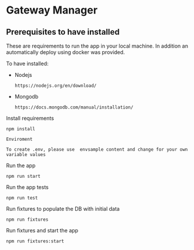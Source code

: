 # Gateway Manager



## Prerequisites to have installed

These are requirements to run the app in your local machine. In addition an
automatically deploy using docker was provided.

To have installed:

- Nodejs
  ```
  https://nodejs.org/en/download/
  ```
- Mongodb

  ```
  https://docs.mongodb.com/manual/installation/
  ```


Install requirements

```
npm install
```

```
Enviroment

To create .env, please use  envsample content and change for your own variable values
```

Run the app

```
npm run start
```

Run the app tests

```
npm run test
```

Run fixtures to populate the DB with initial data

```
npm run fixtures
```

Run fixtures and start the app

```
npm run fixtures:start
```